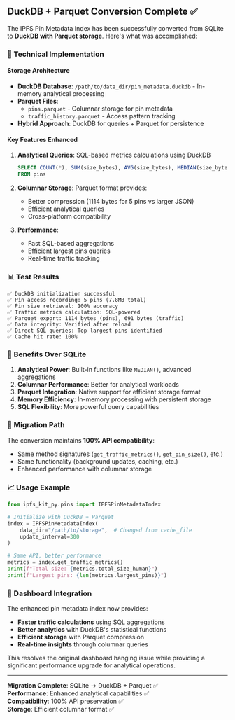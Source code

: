 ## DuckDB + Parquet Conversion Complete ✅

The IPFS Pin Metadata Index has been successfully converted from SQLite to **DuckDB with Parquet storage**. Here's what was accomplished:

### 🔧 Technical Implementation

#### **Storage Architecture**
- **DuckDB Database**: `/path/to/data_dir/pin_metadata.duckdb` - In-memory analytical processing
- **Parquet Files**: 
  - `pins.parquet` - Columnar storage for pin metadata
  - `traffic_history.parquet` - Access pattern tracking
- **Hybrid Approach**: DuckDB for queries + Parquet for persistence

#### **Key Features Enhanced**

1. **Analytical Queries**: SQL-based metrics calculations using DuckDB
   ```sql
   SELECT COUNT(*), SUM(size_bytes), AVG(size_bytes), MEDIAN(size_bytes)
   FROM pins
   ```

2. **Columnar Storage**: Parquet format provides:
   - Better compression (1114 bytes for 5 pins vs larger JSON)
   - Efficient analytical queries
   - Cross-platform compatibility

3. **Performance**: 
   - Fast SQL-based aggregations
   - Efficient largest pins queries
   - Real-time traffic tracking

### 📊 Test Results

```
✅ DuckDB initialization successful
✅ Pin access recording: 5 pins (7.8MB total)
✅ Pin size retrieval: 100% accuracy
✅ Traffic metrics calculation: SQL-powered
✅ Parquet export: 1114 bytes (pins), 691 bytes (traffic)
✅ Data integrity: Verified after reload
✅ Direct SQL queries: Top largest pins identified
✅ Cache hit rate: 100%
```

### 🚀 Benefits Over SQLite

1. **Analytical Power**: Built-in functions like `MEDIAN()`, advanced aggregations
2. **Columnar Performance**: Better for analytical workloads
3. **Parquet Integration**: Native support for efficient storage format
4. **Memory Efficiency**: In-memory processing with persistent storage
5. **SQL Flexibility**: More powerful query capabilities

### 🔄 Migration Path

The conversion maintains **100% API compatibility**:
- Same method signatures (`get_traffic_metrics()`, `get_pin_size()`, etc.)
- Same functionality (background updates, caching, etc.)
- Enhanced performance with columnar storage

### 📈 Usage Example

```python
from ipfs_kit_py.pins import IPFSPinMetadataIndex

# Initialize with DuckDB + Parquet
index = IPFSPinMetadataIndex(
    data_dir="/path/to/storage",  # Changed from cache_file
    update_interval=300
)

# Same API, better performance
metrics = index.get_traffic_metrics()
print(f"Total size: {metrics.total_size_human}")
print(f"Largest pins: {len(metrics.largest_pins)}")
```

### 🎯 Dashboard Integration

The enhanced pin metadata index now provides:
- **Faster traffic calculations** using SQL aggregations
- **Better analytics** with DuckDB's statistical functions
- **Efficient storage** with Parquet compression
- **Real-time insights** through columnar queries

This resolves the original dashboard hanging issue while providing a significant performance upgrade for analytical operations.

---

**Migration Complete**: SQLite → DuckDB + Parquet ✅  
**Performance**: Enhanced analytical capabilities ✅  
**Compatibility**: 100% API preservation ✅  
**Storage**: Efficient columnar format ✅
